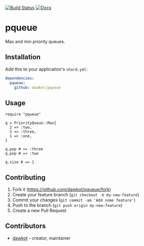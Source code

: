 [![Build Status](https://travis-ci.org/dawkot/pqueue.svg?branch=master)](https://travis-ci.org/dawkot/pqueue)
[![Docs](https://img.shields.io/badge/docs-available-brightgreen.svg)](https://dawkot.github.io/pqueue/index.html)
# pqueue

Max and min priority queues.

## Installation

Add this to your application's `shard.yml`:

```yaml
dependencies:
  pqueue:
    github: dawkot/pqueue
```

## Usage

```crystal
require "pqueue"

q = PriorityQueue::Max{
  2 => :two,
  3 => :three,
  1 => :one,
}

q.pop # => :three
q.pop # => :two

q.size # => 1
```

## Contributing

1. Fork it (<https://github.com/dawkot/pqueue/fork>)
2. Create your feature branch (`git checkout -b my-new-feature`)
3. Commit your changes (`git commit -am 'Add some feature'`)
4. Push to the branch (`git push origin my-new-feature`)
5. Create a new Pull Request

## Contributors

- [dawkot](https://github.com/dawkot) - creator, maintainer

